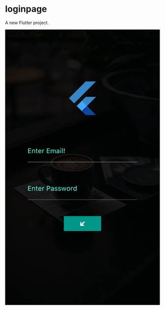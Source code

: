 # loginpage

A new Flutter project.

![screenshot](https://github.com/jashasweejena/flutter_login/raw/master/assets/screenshots/flutter_01.png)
